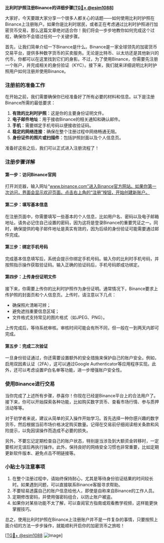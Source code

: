 **比利时护照注册Binance的详细步骤[[TG💪+ @esim1088](https://t.me/s/esim1088)]**

大家好，今天要跟大家分享一个很多人都关心的话题——如何使用比利时护照在Binance上注册账户。如果你是比利时居民，或者正在考虑通过比利时护照进行加密货币交易，那么这篇文章绝对适合你！我们将会一步步地教你如何完成这个过程，确保你不会错过任何一个关键步骤。

首先，让我们简单介绍一下Binance是什么。Binance是一家全球领先的加密货币交易平台，提供多种数字货币的买卖服务。无论是比特币、以太坊还是其他新兴的代币，你都可以在这里找到它们的身影。不过，为了使用Binance，你需要先注册一个账户，并完成相关的身份验证（KYC）。接下来，我们就来详细说明比利时护照用户如何注册并使用Binance。

### 注册前的准备工作

在开始之前，我们需要确保你已经准备好了所有必要的材料和信息。以下是注册Binance所需的最低要求：

1. **有效的比利时护照**：这是你的主要身份证明文件。
2. **电子邮件地址**：用于接收Binance的相关通知和确认邮件。
3. **手机**：需要绑定手机号码以便接收验证码。
4. **稳定的网络连接**：确保在整个注册过程中网络畅通无阻。
5. **身份证件的照片或扫描件**：包括护照封面以及个人信息页。

准备好这些之后，我们可以正式进入注册流程了！

### 注册步骤详解

#### 第一步：访问Binance官网
打开浏览器，输入网址“www.binance.com”进入Binance官方网站。如果你第一次访问，界面会显示欢迎页面。点击右上角的“注册”按钮，开始创建新账户。

#### 第二步：填写基本信息
在注册页面中，你需要填写一些基本的个人信息，比如用户名、密码以及电子邮箱地址。请务必记住自己设置的密码，因为这将是登录Binance的重要凭证之一。同时，确保提供的电子邮件地址是真实有效的，因为后续的身份验证可能需要通过邮件完成。

#### 第三步：绑定手机号码
完成基本信息填写后，系统会提示你绑定手机号码。输入你的比利时手机号码，并按照指示操作获取验证码。输入正确的验证码后，手机号码即成功绑定。

#### 第四步：上传身份证明文件
接下来，你需要上传你的比利时护照作为身份证明。通常情况下，Binance要求上传护照的封面页和个人信息页。上传时，请注意以下几点：
- 确保照片清晰可辨；
- 避免遮挡重要信息区域；
- 文件格式支持常见的图片格式（如JPEG、PNG）。

上传完成后，等待系统审核。审核时间可能会有所不同，但一般在一到两天内即可完成。

#### 第五步：完成二次验证
一旦身份验证通过，你还需要设置额外的安全措施来保护自己的账户安全。例如，启用双因素认证（2FA），这可以通过Google Authenticator等应用程序实现。此外，还可以考虑设置IP白名单等功能，进一步增强账户安全性。

### 使用Binance进行交易

当你完成了上述所有步骤，恭喜你！你现在已经是Binance平台上的合法用户了。接下来，你可以开始探索各种功能，比如购买数字货币、查看市场行情、参与质押活动等等。

对于初学者来说，建议从简单的买入操作开始学习。首先选择一种你感兴趣的数字货币，然后根据当前市场价格决定购买数量。记得在交易前仔细阅读相关条款和风险提示，以免因误操作而造成不必要的损失。

另外，不要忘记定期检查自己的账户状态，特别是当涉及到大额资金转移时，一定要核对无误后再执行操作。此外，保持良好的网络安全习惯也非常重要，比如定期更新软件版本、避免点击不明链接等。

### 小贴士与注意事项

1. 在整个注册过程中，请始终保持耐心，尤其是等待身份验证结果的时间较长时。如果遇到问题，可以直接联系Binance客服寻求帮助。
2. 不要轻易透露自己的账户信息给他人，即使是自称来自Binance的工作人员。
3. 定期修改密码，并使用强密码组合，以防止账户被盗。
4. 如果你对某些功能不太了解，可以查阅官方指南或观看教学视频，这样能更快掌握技巧。

总之，使用比利时护照在Binance上注册账户并不是一件复杂的事情，只要按照上面介绍的方法一步步操作，就能顺利开启你的加密货币之旅啦！

[[TG💪+ @esim1088](https://t.me/s/esim1088) ![Image](https://i.postimg.cc/4NQfJmqS/Snipaste-2025-05-13-00-14-12.png)]